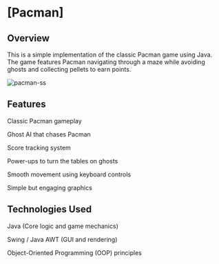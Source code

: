 # [Pacman]
## Overview

This is a simple implementation of the classic Pacman game using Java. The game features Pacman navigating through a maze while avoiding ghosts and collecting pellets to earn points.

![pacman-ss](https://github.com/user-attachments/assets/9f16553b-9092-4894-b740-b8903ed24fa9)

## Features

Classic Pacman gameplay

Ghost AI that chases Pacman

Score tracking system

Power-ups to turn the tables on ghosts

Smooth movement using keyboard controls

Simple but engaging graphics

## Technologies Used

Java (Core logic and game mechanics)

Swing / Java AWT (GUI and rendering)

Object-Oriented Programming (OOP) principles
